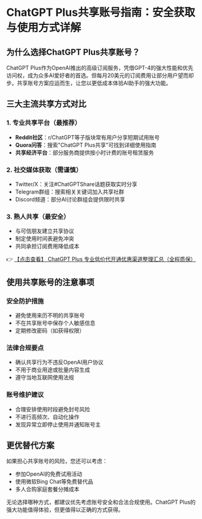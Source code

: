 # ChatGPT Plus共享账号指南：安全获取与使用方式详解

## 为什么选择ChatGPT Plus共享账号？

ChatGPT Plus作为OpenAI推出的高级订阅服务，凭借GPT-4的强大性能和优先访问权，成为众多AI爱好者的首选。但每月20美元的订阅费用让部分用户望而却步。共享账号方案应运而生，让您以更低成本体验AI助手的强大功能。

## 三大主流共享方式对比

### 1. 专业共享平台（最推荐）
- **Reddit社区**：r/ChatGPT等子版块常有用户分享短期试用账号
- **Quora问答**：搜索"ChatGPT Plus共享"可找到详细使用指南
- **共享经济平台**：部分服务商提供按小时计费的账号租赁服务

### 2. 社交媒体获取（需谨慎）
- Twitter/X：关注#ChatGPTShare话题获取实时分享
- Telegram群组：搜索相关关键词加入共享社群
- Discord频道：部分AI讨论群组会提供限时共享

### 3. 熟人共享（最安全）
- 与可信朋友建立共享协议
- 制定使用时间表避免冲突
- 共同承担订阅费用降低成本

👉 [【点击查看】 ChatGPT Plus 专业低价代开通优惠渠道整理汇总（全程质保）](https://bit.ly/DaiKai)

## 使用共享账号的注意事项

### 安全防护措施
- 避免使用来历不明的共享账号
- 不在共享账号中保存个人敏感信息
- 定期修改密码（如获得权限）

### 法律合规要点
- 确认共享行为不违反OpenAI用户协议
- 不用于商业用途或批量内容生成
- 遵守当地互联网使用法规

### 账号维护建议
- 合理安排使用时段避免封号风险
- 不进行高频次、自动化操作
- 发现异常立即停止使用并通知账号主

## 更优替代方案

如果担心共享账号的风险，您还可以考虑：
- 参加OpenAI的免费试用活动
- 使用微软Bing Chat等免费替代品
- 多人合购家庭套餐分摊成本

无论选择哪种方式，都建议优先考虑账号安全和合法合规使用。ChatGPT Plus的强大功能值得体验，但更值得以正确的方式获得。